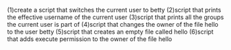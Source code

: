 (1)create a script that switches the current user to betty
(2)script that prints the effective username of the current user
(3)script that prints all the groups the current user is part of
(4)script that changes the owner of the file hello to the user betty
(5)script that creates an empty file called hello
(6)script that adds execute permission to the owner of the file hello
